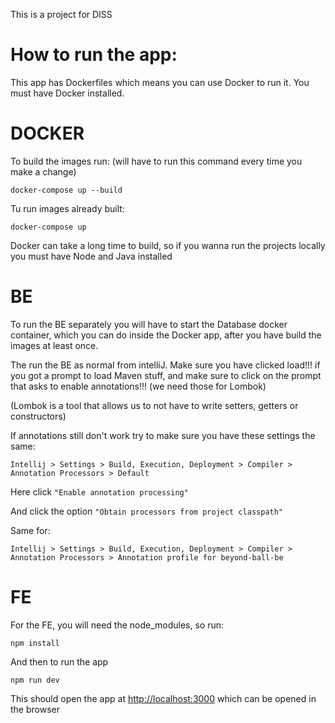 This is a project for DISS

# How to run the app:

This app has Dockerfiles which means you can use Docker to run it.
You must have Docker installed. 

# DOCKER

To build the images run:
(will have to run this command every time you make a change)

`docker-compose up --build`

Tu run images already built:

`docker-compose up`

Docker can take a long time to build, so if you wanna run the 
projects locally you must have Node and Java installed

# BE

To run the BE separately you will have to start the Database docker container,
which you can do inside the Docker app, after you have build the images at least once.

The run the BE as normal from intelliJ.
Make sure you have clicked load!!! if you got a prompt to load Maven stuff, and
make sure to click on the prompt that asks to enable annotations!!! (we need those for Lombok)

(Lombok is a tool that allows us to not have to write setters, getters or constructors)

If annotations still don't work try to make sure you have these settings the same:

`Intellij > Settings > Build, Execution, Deployment > Compiler > Annotation Processors > Default`

Here click `"Enable annotation processing"`

And click the option `"Obtain processors from project classpath"`

Same for:

`Intellij > Settings > Build, Execution, Deployment > Compiler > Annotation Processors > Annotation profile for beyond-ball-be`

# FE

For the FE, you will need the node_modules, so run:

`npm install`

And then to run the app

`npm run dev`

This should open the app at [http://localhost:3000](http://localhost:3000) which can be opened in the browser
